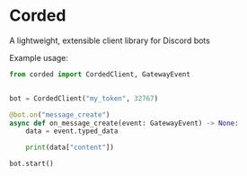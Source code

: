 # Corded

A lightweight, extensible client library for Discord bots

Example usage:
```py
from corded import CordedClient, GatewayEvent


bot = CordedClient("my_token", 32767)

@bot.on("message_create")
async def on_message_create(event: GatewayEvent) -> None:
    data = event.typed_data

    print(data["content"])

bot.start()
```
